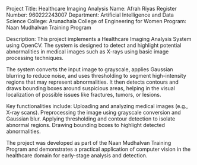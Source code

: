 Project Title: Healthcare Imaging Analysis
Name: Afrah Riyas
Register Number: 960222243007
Department: Artificial Intelligence and Data Science
College: Arunachala College of Engineering for Women
Program: Naan Mudhalvan Training Program

Description:
This project implements a Healthcare Imaging Analysis System using OpenCV. The system is designed to detect and highlight potential abnormalities in medical images such as X-rays using basic image processing techniques.

The system converts the input image to grayscale, applies Gaussian blurring to reduce noise, and uses thresholding to segment high-intensity regions that may represent abnormalities. It then detects contours and draws bounding boxes around suspicious areas, helping in the visual localization of possible issues like fractures, tumors, or lesions.

Key functionalities include:
Uploading and analyzing medical images (e.g., X-ray scans).
Preprocessing the image using grayscale conversion and Gaussian blur.
Applying thresholding and contour detection to isolate abnormal regions.
Drawing bounding boxes to highlight detected abnormalities.

The project was developed as part of the Naan Mudhalvan Training Program and demonstrates a practical application of computer vision in the healthcare domain for early-stage analysis and detection.
